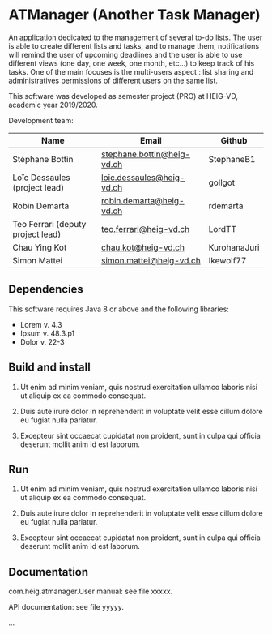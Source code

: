 # ATManager (Another Task Manager)

An application dedicated to the management of several to-do lists. The user is able to create different lists and tasks, and to manage them, notifications will remind the user of upcoming deadlines and the user is able to use different views (one day, one week, one month, etc...) to keep track of his tasks. One of the main focuses is the multi-users aspect : list sharing and administratives permissions of different users on the same list.

This software was developed as semester project (PRO) at HEIG-VD,
academic year 2019/2020.

Development team:

| Name                                 | Email                        | Github      |
|--------------------------------------|------------------------------|-------------|
| Stéphane Bottin                      | stephane.bottin@heig-vd.ch   | StephaneB1  |
| Loïc Dessaules (project lead)        | loic.dessaules@heig-vd.ch    | gollgot     |
| Robin Demarta                        | robin.demarta@heig-vd.ch     | rdemarta    |
| Teo Ferrari (deputy project lead)    | teo.ferrari@heig-vd.ch       | LordTT      |
| Chau Ying Kot                        | chau.kot@heig-vd.ch          | KurohanaJuri|
| Simon Mattei                         | simon.mattei@heig-vd.ch      | Ikewolf77   |

## Dependencies

This software requires Java 8 or above and the following libraries:

* Lorem v. 4.3
* Ipsum v. 48.3.p1
* Dolor v. 22-3

## Build and install

1. Ut enim ad minim veniam, quis nostrud exercitation ullamco laboris
   nisi ut aliquip ex ea commodo consequat.

2. Duis aute irure dolor in reprehenderit in voluptate velit esse
   cillum dolore eu fugiat nulla pariatur.

3. Excepteur sint occaecat cupidatat non proident, sunt in culpa qui
   officia deserunt mollit anim id est laborum.

## Run

1. Ut enim ad minim veniam, quis nostrud exercitation ullamco laboris
   nisi ut aliquip ex ea commodo consequat.

2. Duis aute irure dolor in reprehenderit in voluptate velit esse
   cillum dolore eu fugiat nulla pariatur.

3. Excepteur sint occaecat cupidatat non proident, sunt in culpa qui
   officia deserunt mollit anim id est laborum.

## Documentation

com.heig.atmanager.User manual: see file xxxxx.

API documentation: see file yyyyy.

...
